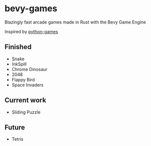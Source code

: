# bevy-games

Blazingly fast arcade games made in Rust with the Bevy Game Engine

Inspired by [python-games](https://inventwithpython.com/pygame/)

## Finished

- Snake
- InkSpill
- Chrome Dinosaur
- 2048
- Flappy Bird
- Space Invaders

## Current work

- Sliding Puzzle

## Future

- Tetris
